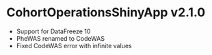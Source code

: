 # CohortOperationsShinyApp v2.1.0

- Support for DataFreeze 10
- PheWAS renamed to CodeWAS
- Fixed CodeWAS error with infinite values
